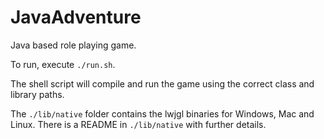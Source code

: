 # JavaAdventure
Java based role playing game.

To run, execute `./run.sh`. 

The shell script will compile and run the game using the correct class and library paths.

The `./lib/native` folder contains the lwjgl binaries for Windows, Mac and Linux. There is a README in `./lib/native` with further details.

